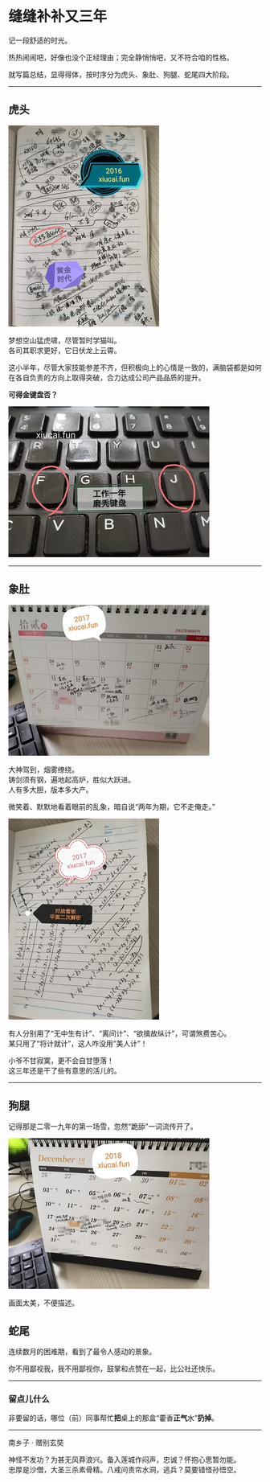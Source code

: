 # 缝缝补补又三年 #
记一段舒适的时光。

热热闹闹吧，好像也没个正经理由；完全静悄悄吧，又不符合咱的性格。

就写篇总结，显得得体，按时序分为虎头、象肚、狗腿、蛇尾四大阶段。

---
## 虎头 ##
![](./illustration/缝缝补补又三年/2016-9.jpg)

梦想空山猛虎啸，尽管暂时学猫叫。  
各司其职求更好，它日伏龙上云霄。

这小半年，尽管大家技能参差不齐，但积极向上的心情是一致的，满脑袋都是如何在各自负责的方向上取得突破，合力达成公司产品品质的提升。

**可得金键盘否？**

![](./illustration/缝缝补补又三年/2016-12.jpg)

---
## 象肚 ##
![](./illustration/缝缝补补又三年/2017-12.jpg)

大神驾到，烟雾缭绕。  
铸剑须有钢，遍地起高炉，胜似大跃进。  
人有多大胆，版本多大产。

微笑着、默默地看着眼前的乱象，暗自说“两年为期，它不走俺走。”

![](./illustration/缝缝补补又三年/2017-5.jpg)

有人分别用了“无中生有计”、“离间计”、“欲擒故纵计”，可谓煞费苦心。  
某只用了“将计就计”，这人咋没用“美人计”！

小爷不甘寂寞，更不会自甘堕落！  
这三年还是干了些有意思的活儿的。

---
## 狗腿 ##
记得那是二零一九年的第一场雪，忽然“跪舔”一词流传开了。

![](./illustration/缝缝补补又三年/2018-12.jpg)

画面太美，不便描述。

## 蛇尾 ##
连续数月的困难期，看到了最令人感动的景象。

你不用鄙视我，我不用鄙视你，鼓掌和点赞在一起，比公社还快乐。

---
### 留点儿什么 ###
非要留的话，哪位（前）同事帮忙**把**桌上的那盒“藿香**正气**水”**扔掉**。

---
南乡子 · 赠别玄奘

神怪不发功？为甚无风莽浪兴。备入莲城作闷声，忠诚？怀抱心思暂勿能。  
忠厚是沙僧，大圣三杀素骨精。八戒问责帘水洞，逃兵？莫要错怪孙悟空。
